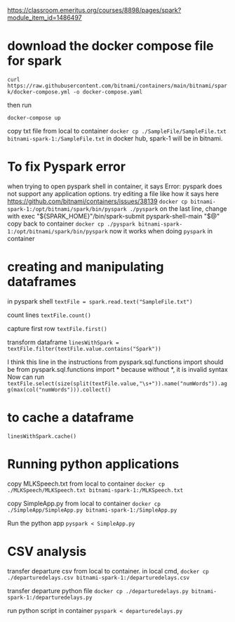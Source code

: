 https://classroom.emeritus.org/courses/8898/pages/spark?module_item_id=1486497

# download the docker compose file for spark

`curl https://raw.githubusercontent.com/bitnami/containers/main/bitnami/spark/docker-compose.yml -o docker-compose.yaml`

then run

`docker-compose up`

copy txt file from local to container
`docker cp ./SampleFile/SampleFile.txt bitnami-spark-1:/SampleFile.txt`
in docker hub, spark-1 will be in bitnami.

# To fix Pyspark error

when trying to open pyspark shell in container, it says
Error: pyspark does not support any application options.
try editing a file like how it says here
https://github.com/bitnami/containers/issues/38139
`docker cp bitnami-spark-1:/opt/bitnami/spark/bin/pyspark ./pyspark`
on the last line, change with
exec "${SPARK_HOME}"/bin/spark-submit pyspark-shell-main "$@"
copy back to container
`docker cp ./pyspark bitnami-spark-1:/opt/bitnami/spark/bin/pyspark`
now it works when doing `pyspark` in container

# creating and manipulating dataframes

in pyspark shell
`textFile = spark.read.text("SampleFile.txt")`

count lines
`textFile.count()`

capture first row
`textFile.first()`

transform dataframe
`linesWithSpark = textFile.filter(textFile.value.contains("Spark"))`

I think this line in the instructions
from pyspark.sql.functions import
should be
from pyspark.sql.functions import *
because without *, it is invalid syntax
Now can run 
`textFile.select(size(split(textFile.value,"\s+")).name("numWords")).agg(max(col("numWords"))).collect()`

# to cache a dataframe
`linesWithSpark.cache()`

# Running python applications
copy MLKSpeech.txt from local to container
`docker cp ./MLKSpeech/MLKSpeech.txt bitnami-spark-1:/MLKSpeech.txt`

copy SimpleApp.py from local to container
`docker cp ./SimpleApp/SimpleApp.py bitnami-spark-1:/SimpleApp.py`

Run the python app
`pyspark < SimpleApp.py`

# CSV analysis
transfer departure csv from local to container. in local cmd,
`docker cp ./departuredelays.csv bitnami-spark-1:/departuredelays.csv`

transfer departure python file
`docker cp ./departuredelays.py bitnami-spark-1:/departuredelays.py`

run python script in container
`pyspark < departuredelays.py`